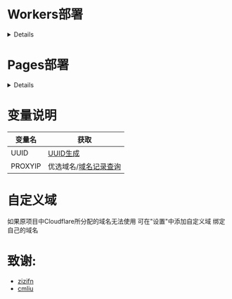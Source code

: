 # Workers部署
<details>

- 进入Cloudflare的"Workers and Pages" 新建Workers项目
- 复制[_worker.js](https://github.com/eaqx/edgetunnel/blob/main/_worker.js)文件内容
- 编辑Workers代码 将第一步中复制的文件内容替换掉原有的worker.js代码 点击"保存并部署"
- 点击"设置" 进入"变量和机密" 设置PROXYIP和UUID
- 访问 `https://example.pages.dev/your-uuid` 获取节点链接

</details>

# Pages部署
<details>

- 下载[_worker.js](https://github.com/eaqx/edgetunnel/blob/main/_worker.js)文件 移入文件夹
- 进入Cloudflare的"Workers and Pages" 新建Pages项目 上传文件夹并部署
- 点击"设置" 进入"变量和机密" 设置PROXYIP和UUID
- 再次上传文件并部署使变量生效
- 访问 `https://example.pages.dev/example-uuid` 获取节点链接
  
</details>

# 变量说明
| 变量名 | 获取 |
|---------|------|
| UUID | [UUID生成](https://1024tools.com/uuid) |
| PROXYIP | 优选域名/[域名记录查询](https://www.nslookup.io/domains/cdn.xn--b6gac.eu.org/dns-records/) |

# 自定义域
如果原项目中Cloudflare所分配的域名无法使用 可在"设置"中添加自定义域 绑定自己的域名
  
# 致谢: 

- [zizifn](https://github.com/zizifn/edgetunnel)
- [cmliu](https://github.com/cmliu/edgetunnel)
